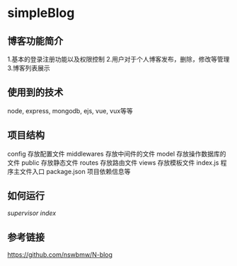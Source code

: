 # simpleBlog

## 博客功能简介
1.基本的登录注册功能以及权限控制
2.用户对于个人博客发布，删除，修改等管理
3.博客列表展示

## 使用到的技术
node, express, mongodb, ejs, vue, vux等等

## 项目结构
config       存放配置文件
middlewares  存放中间件的文件
model        存放操作数据库的文件
public       存放静态文件
routes       存放路由文件
views        存放模板文件
index.js     程序主文件入口
package.json 项目依赖信息等

## 如何运行
*supervisor index*

## 参考链接
https://github.com/nswbmw/N-blog

